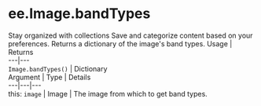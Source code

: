  
#  ee.Image.bandTypes
Stay organized with collections  Save and categorize content based on your preferences. 
Returns a dictionary of the image's band types. Usage | Returns  
---|---  
`Image.bandTypes()` | Dictionary  
Argument | Type | Details  
---|---|---  
this: `image` | Image | The image from which to get band types.  
